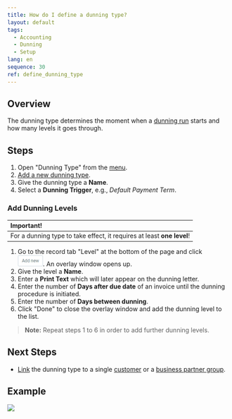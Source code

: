 ```yaml
---
title: How do I define a dunning type?
layout: default
tags:
  - Accounting
  - Dunning
  - Setup
lang: en
sequence: 30
ref: define_dunning_type
---
```


## Overview
The dunning type determines the moment when a [dunning run](Dunning_Run) starts and how many levels it goes through.

## Steps
1. Open "Dunning Type" from the [menu](Menu).
1. [Add a new dunning type](New_Record_Window).
1. Give the dunning type a **Name**.
1. Select a **Dunning Trigger**, e.g., *Default Payment Term*.

### Add Dunning Levels

| **Important!** |
| :- |
| For a dunning type to take effect, it requires at least **one level**! |

1. Go to the record tab "Level" at the bottom of the page and click ![](assets/Add_New_Button.png). An overlay window opens up.
1. Give the level a **Name**.
1. Enter a **Print Text** which will later appear on the dunning letter.
1. Enter the number of **Days after due date** of an invoice until the dunning procedure is initiated.
1. Enter the number of **Days between dunning**.
1. Click "Done" to close the overlay window and add the dunning level to the list.
 >**Note:** Repeat steps 1 to 6 in order to add further dunning levels.

## Next Steps
- [Link](link_dunning_type_to_partner) the dunning type to a single [customer](New_business_partner_customer) or a [business partner group](New_Business_Partner_Group).

## Example
![](assets/Define_dunning_type.gif)
